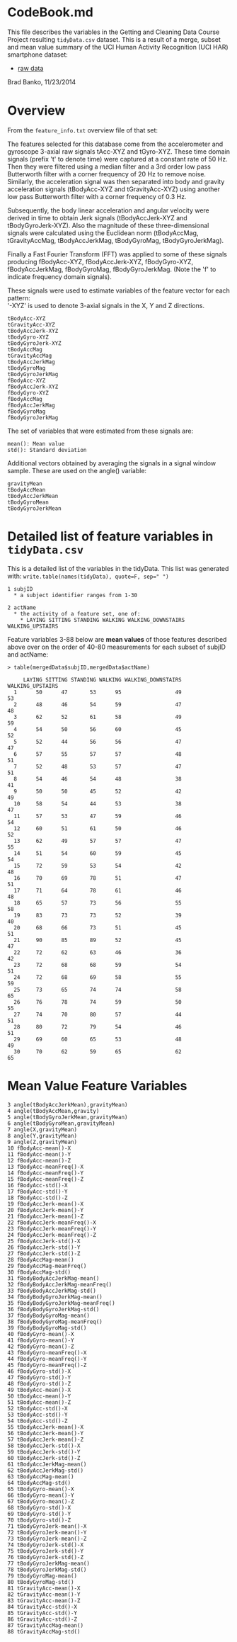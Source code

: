 
CodeBook.md
===========
 
This file describes the variables in the Getting and Cleaning Data Course Project resulting `tidyData.csv` dataset.  This is a result of a merge, subset and mean value summary of the
UCI Human Activity Recognition (UCI HAR) smartphone dataset:

* [raw data](https://d396qusza40orc.cloudfront.net/getdata%2Fprojectfiles%2FUCI%20HAR%20Dataset.zip)

Brad Banko, 11/23/2014


# Overview

From the `feature_info.txt` overview file of that set:

The features selected for this database come from the accelerometer and gyroscope 3-axial raw signals tAcc-XYZ and tGyro-XYZ. These time domain signals (prefix 't' to denote time) were captured at a constant rate of 50 Hz. Then they were filtered using a median filter and a 3rd order low pass Butterworth filter with a corner frequency of 20 Hz to remove noise. Similarly, the acceleration signal was then separated into body and gravity acceleration signals (tBodyAcc-XYZ and tGravityAcc-XYZ) using another low pass Butterworth filter with a corner frequency of 0.3 Hz. 

Subsequently, the body linear acceleration and angular velocity were derived in time to obtain Jerk signals (tBodyAccJerk-XYZ and tBodyGyroJerk-XYZ). Also the magnitude of these three-dimensional signals were calculated using the Euclidean norm (tBodyAccMag, tGravityAccMag, tBodyAccJerkMag, tBodyGyroMag, tBodyGyroJerkMag). 

Finally a Fast Fourier Transform (FFT) was applied to some of these signals producing fBodyAcc-XYZ, fBodyAccJerk-XYZ, fBodyGyro-XYZ, fBodyAccJerkMag, fBodyGyroMag, fBodyGyroJerkMag. (Note the 'f' to indicate frequency domain signals). 

These signals were used to estimate variables of the feature vector for each pattern:  
'-XYZ' is used to denote 3-axial signals in the X, Y and Z directions.

```
tBodyAcc-XYZ
tGravityAcc-XYZ
tBodyAccJerk-XYZ
tBodyGyro-XYZ
tBodyGyroJerk-XYZ
tBodyAccMag
tGravityAccMag
tBodyAccJerkMag
tBodyGyroMag
tBodyGyroJerkMag
fBodyAcc-XYZ
fBodyAccJerk-XYZ
fBodyGyro-XYZ
fBodyAccMag
fBodyAccJerkMag
fBodyGyroMag
fBodyGyroJerkMag
```

The set of variables that were estimated from these signals are: 

```
mean(): Mean value
std(): Standard deviation
```

Additional vectors obtained by averaging the signals in a signal window sample. These are used on the angle() variable:

```
gravityMean
tBodyAccMean
tBodyAccJerkMean
tBodyGyroMean
tBodyGyroJerkMean
```


# Detailed list of feature variables in `tidyData.csv`


This is a detailed list of the variables in the tidyData. This list was 
generated with: `write.table(names(tidyData), quote=F, sep=" ")`


```
1 subjID
  * a subject identifier ranges from 1-30

2 actName
  * the activity of a feature set, one of:
    * LAYING SITTING STANDING WALKING WALKING_DOWNSTAIRS WALKING_UPSTAIRS
```


Feature variables 3-88 below are **mean values** of those features described above 
over on the order of 40-80 measurements for each subset of subjID and actName:

```
> table(mergedData$subjID,mergedData$actName)
    
     LAYING SITTING STANDING WALKING WALKING_DOWNSTAIRS WALKING_UPSTAIRS
  1      50      47       53      95                 49               53
  2      48      46       54      59                 47               48
  3      62      52       61      58                 49               59
  4      54      50       56      60                 45               52
  5      52      44       56      56                 47               47
  6      57      55       57      57                 48               51
  7      52      48       53      57                 47               51
  8      54      46       54      48                 38               41
  9      50      50       45      52                 42               49
  10     58      54       44      53                 38               47
  11     57      53       47      59                 46               54
  12     60      51       61      50                 46               52
  13     62      49       57      57                 47               55
  14     51      54       60      59                 45               54
  15     72      59       53      54                 42               48
  16     70      69       78      51                 47               51
  17     71      64       78      61                 46               48
  18     65      57       73      56                 55               58
  19     83      73       73      52                 39               40
  20     68      66       73      51                 45               51
  21     90      85       89      52                 45               47
  22     72      62       63      46                 36               42
  23     72      68       68      59                 54               51
  24     72      68       69      58                 55               59
  25     73      65       74      74                 58               65
  26     76      78       74      59                 50               55
  27     74      70       80      57                 44               51
  28     80      72       79      54                 46               51
  29     69      60       65      53                 48               49
  30     70      62       59      65                 62               65
```


Mean Value Feature Variables
============================
```
3 angle(tBodyAccJerkMean),gravityMean)
4 angle(tBodyAccMean,gravity)
5 angle(tBodyGyroJerkMean,gravityMean)
6 angle(tBodyGyroMean,gravityMean)
7 angle(X,gravityMean)
8 angle(Y,gravityMean)
9 angle(Z,gravityMean)
10 fBodyAcc-mean()-X
11 fBodyAcc-mean()-Y
12 fBodyAcc-mean()-Z
13 fBodyAcc-meanFreq()-X
14 fBodyAcc-meanFreq()-Y
15 fBodyAcc-meanFreq()-Z
16 fBodyAcc-std()-X
17 fBodyAcc-std()-Y
18 fBodyAcc-std()-Z
19 fBodyAccJerk-mean()-X
20 fBodyAccJerk-mean()-Y
21 fBodyAccJerk-mean()-Z
22 fBodyAccJerk-meanFreq()-X
23 fBodyAccJerk-meanFreq()-Y
24 fBodyAccJerk-meanFreq()-Z
25 fBodyAccJerk-std()-X
26 fBodyAccJerk-std()-Y
27 fBodyAccJerk-std()-Z
28 fBodyAccMag-mean()
29 fBodyAccMag-meanFreq()
30 fBodyAccMag-std()
31 fBodyBodyAccJerkMag-mean()
32 fBodyBodyAccJerkMag-meanFreq()
33 fBodyBodyAccJerkMag-std()
34 fBodyBodyGyroJerkMag-mean()
35 fBodyBodyGyroJerkMag-meanFreq()
36 fBodyBodyGyroJerkMag-std()
37 fBodyBodyGyroMag-mean()
38 fBodyBodyGyroMag-meanFreq()
39 fBodyBodyGyroMag-std()
40 fBodyGyro-mean()-X
41 fBodyGyro-mean()-Y
42 fBodyGyro-mean()-Z
43 fBodyGyro-meanFreq()-X
44 fBodyGyro-meanFreq()-Y
45 fBodyGyro-meanFreq()-Z
46 fBodyGyro-std()-X
47 fBodyGyro-std()-Y
48 fBodyGyro-std()-Z
49 tBodyAcc-mean()-X
50 tBodyAcc-mean()-Y
51 tBodyAcc-mean()-Z
52 tBodyAcc-std()-X
53 tBodyAcc-std()-Y
54 tBodyAcc-std()-Z
55 tBodyAccJerk-mean()-X
56 tBodyAccJerk-mean()-Y
57 tBodyAccJerk-mean()-Z
58 tBodyAccJerk-std()-X
59 tBodyAccJerk-std()-Y
60 tBodyAccJerk-std()-Z
61 tBodyAccJerkMag-mean()
62 tBodyAccJerkMag-std()
63 tBodyAccMag-mean()
64 tBodyAccMag-std()
65 tBodyGyro-mean()-X
66 tBodyGyro-mean()-Y
67 tBodyGyro-mean()-Z
68 tBodyGyro-std()-X
69 tBodyGyro-std()-Y
70 tBodyGyro-std()-Z
71 tBodyGyroJerk-mean()-X
72 tBodyGyroJerk-mean()-Y
73 tBodyGyroJerk-mean()-Z
74 tBodyGyroJerk-std()-X
75 tBodyGyroJerk-std()-Y
76 tBodyGyroJerk-std()-Z
77 tBodyGyroJerkMag-mean()
78 tBodyGyroJerkMag-std()
79 tBodyGyroMag-mean()
80 tBodyGyroMag-std()
81 tGravityAcc-mean()-X
82 tGravityAcc-mean()-Y
83 tGravityAcc-mean()-Z
84 tGravityAcc-std()-X
85 tGravityAcc-std()-Y
86 tGravityAcc-std()-Z
87 tGravityAccMag-mean()
88 tGravityAccMag-std()
```

